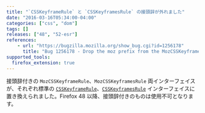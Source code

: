 ```yaml
---
title: "`CSSKeyframeRule` と `CSSKeyframesRule` の接頭辞が外れました"
date: "2016-03-16T05:34:00-04:00"
categories: ["css", "dom"]
tags: []
releases: ["48", "52-esr"]
references:
    - url: "https://bugzilla.mozilla.org/show_bug.cgi?id=1256178"
      title: "Bug 1256178 - Drop the moz prefix from the MozCSSKeyframeRule and MozCSSKeyframesRule interfaces"
supported_tools:
  firefox_extension: true
---
```

接頭辞付きの `MozCSSKeyframeRule`、`MozCSSKeyframesRule` 両インターフェイスが、それぞれ標準の [`CSSKeyframeRule`](https://developer.mozilla.org/docs/Web/API/CSSKeyframeRule)、[`CSSKeyframesRule`](https://developer.mozilla.org/docs/Web/API/CSSKeyframesRule) インターフェイスに置き換えられました。Firefox 48 以降、接頭辞付きのものは使用不可となります。
